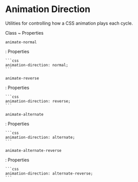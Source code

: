 <!-- markdownlint-disable MD046 -->

# Animation Direction

Utilities for controlling how a CSS animation plays each cycle.

Class
~ Properties

`animate-normal`

: Properties

    ```css
    animation-direction: normal;
    ```

`animate-reverse`

: Properties

    ```css
    animation-direction: reverse;
    ```

`animate-alternate`

: Properties

    ```css
    animation-direction: alternate;
    ```

`animate-alternate-reverse`

: Properties

    ```css
    animation-direction: alternate-reverse;
    ```
